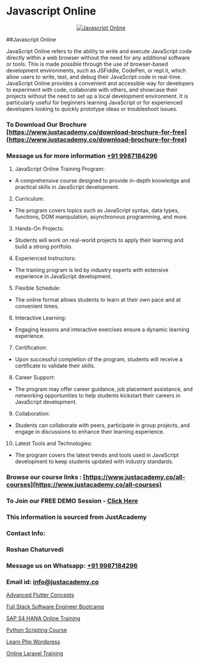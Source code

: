 # Javascript Online

<p align="center">
  <a href="https://justacademy.co/course-detail/javascript-training">
    <img src="https://justacademy.co/storage2/course_image/1676636853_course_image.webp" alt="Javascript Online">
  </a>
</p>
##Javascript Online

JavaScript Online refers to the ability to write and execute JavaScript code directly within a web browser without the need for any additional software or tools. This is made possible through the use of browser-based development environments, such as JSFiddle, CodePen, or repl.it, which allow users to write, test, and debug their JavaScript code in real-time. JavaScript Online provides a convenient and accessible way for developers to experiment with code, collaborate with others, and showcase their projects without the need to set up a local development environment. It is particularly useful for beginners learning JavaScript or for experienced developers looking to quickly prototype ideas or troubleshoot issues.
### To Download Our Brochure [https://www.justacademy.co/download-brochure-for-free](https://www.justacademy.co/download-brochure-for-free)
### Message us for more information [+91 9987184296](https://api.whatsapp.com/send?phone=919987184296)
1) JavaScript Online Training Program:
- A comprehensive course designed to provide in-depth knowledge and practical skills in JavaScript development.
2) Curriculum:
- The program covers topics such as JavaScript syntax, data types, functions, DOM manipulation, asynchronous programming, and more.
3) Hands-On Projects:
- Students will work on real-world projects to apply their learning and build a strong portfolio.
4) Experienced Instructors:
- The training program is led by industry experts with extensive experience in JavaScript development.
5) Flexible Schedule:
- The online format allows students to learn at their own pace and at convenient times.
6) Interactive Learning:
- Engaging lessons and interactive exercises ensure a dynamic learning experience.
7) Certification:
- Upon successful completion of the program, students will receive a certificate to validate their skills.
8) Career Support:
- The program may offer career guidance, job placement assistance, and networking opportunities to help students kickstart their careers in JavaScript development.
9) Collaboration:
- Students can collaborate with peers, participate in group projects, and engage in discussions to enhance their learning experience.
10) Latest Tools and Technologies:
- The program covers the latest trends and tools used in JavaScript development to keep students updated with industry standards.

### Browse our course links : [https://www.justacademy.co/all-courses](https://www.justacademy.co/all-courses) 
### To Join our FREE DEMO Session - [Click Here](https://www.justacademy.co/register-for-course-demo)


### This information is sourced from JustAcademy
### Contact Info:
### Roshan Chaturvedi
### Message us on Whatsapp: [+91 9987184296](https://api.whatsapp.com/send?phone=919987184296)
### Email id: [info@justacademy.co](mailto:info@justacademy.co)
                
[Advanced Flutter Concepts](https://www.linkedin.com/pulse/advanced-flutter-concepts-justacademy-hyderabad-tolqc/)

[Full Stack Software Engineer Bootcamp](https://www.linkedin.com/pulse/full-stack-software-engineer-bootcamp-justacademy-chandigarh-eaylc/)

[SAP S4 HANA Online Training](https://medium.com/@negishivu99/sap-s4-hana-online-training-b94386e505dd)

[Python Scripting Course](https://medium.com/@shivamja27/python-scripting-course-4e2c4c848e28)

[Learn Php Wordpress](https://justacademyin.github.io/justacademy/learn-php-wordpress)

[Online Laravel Training](https://justacademyin.github.io/Articles/Online-Laravel-Training)

